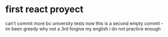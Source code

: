 # first react proyect
can't commit more bc university tests
now this is a second empty commit - im been greedy
why not a 3rd
forgive my english i do not practice enough